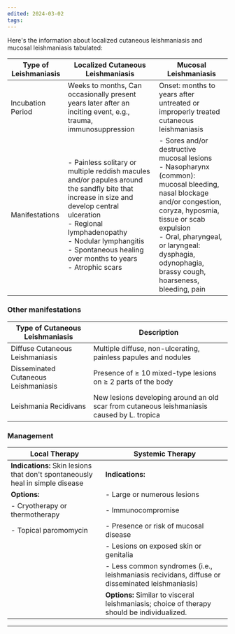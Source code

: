 ```yaml
---
edited: 2024-03-02
tags:
---
```

Here's the information about localized cutaneous leishmaniasis and mucosal leishmaniasis tabulated:

| Type of Leishmaniasis | Localized Cutaneous Leishmaniasis                                                                                                                                                                                                                                             | Mucosal Leishmaniasis                                                                                                                                                                                                                                                          |
| --------------------- | ----------------------------------------------------------------------------------------------------------------------------------------------------------------------------------------------------------------------------------------------------------------------------- | ------------------------------------------------------------------------------------------------------------------------------------------------------------------------------------------------------------------------------------------------------------------------------ |
| Incubation Period     | Weeks to months, Can occasionally present years later after an inciting event, e.g., trauma, immunosuppression                                                                                                                                                                | Onset: months to years after untreated or improperly treated cutaneous leishmaniasis                                                                                                                                                                                           |
| Manifestations        | - Painless solitary or multiple reddish macules and/or papules around the sandfly bite that increase in size and develop central ulceration <br> - Regional lymphadenopathy <br> - Nodular lymphangitis <br> - Spontaneous healing over months to years <br> - Atrophic scars | - Sores and/or destructive mucosal lesions <br> - Nasopharynx (common): mucosal bleeding, nasal blockage and/or congestion, coryza, hyposmia, tissue or scab expulsion <br> - Oral, pharyngeal, or laryngeal: dysphagia, odynophagia, brassy cough, hoarseness, bleeding, pain |
### Other manifestations

| Type of Cutaneous Leishmaniasis      | Description                                                                                 |
| ------------------------------------ | ------------------------------------------------------------------------------------------- |
| Diffuse Cutaneous Leishmaniasis      | Multiple diffuse, non-ulcerating, painless papules and nodules                              |
| Disseminated Cutaneous Leishmaniasis | Presence of ≥ 10 mixed-type lesions on ≥ 2 parts of the body                                |
| Leishmania Recidivans                | New lesions developing around an old scar from cutaneous leishmaniasis caused by L. tropica |
### Management
| Local Therapy                                                                 | Systemic Therapy                                                                                |
| ----------------------------------------------------------------------------- | ----------------------------------------------------------------------------------------------- |
| **Indications:** Skin lesions that don't spontaneously heal in simple disease | **Indications:**                                                                                |
| **Options:**                                                                  | - Large or numerous lesions                                                                     |
| - Cryotherapy or thermotherapy                                                | - Immunocompromise                                                                              |
| - Topical paromomycin                                                         | - Presence or risk of mucosal disease                                                           |
|                                                                               | - Lesions on exposed skin or genitalia                                                          |
|                                                                               | - Less common syndromes (i.e., leishmaniasis recividans, diffuse or disseminated leishmaniasis) |
|                                                                               | **Options:** Similar to visceral leishmaniasis; choice of therapy should be individualized.     |


---
